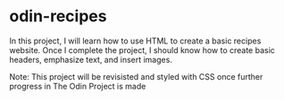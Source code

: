 # odin-recipes
In this project, I will learn how to use HTML to create a basic recipes website.
Once I complete the project, I should know how to create basic headers, emphasize text, and insert images.

Note: This project will be revisisted and styled with CSS once further progress in
The Odin Project is made